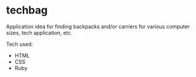 # techbag
Application idea for finding backpacks and/or carriers for various computer sizes, tech application, etc.

Tech used:
- HTML
- CSS
- Ruby
